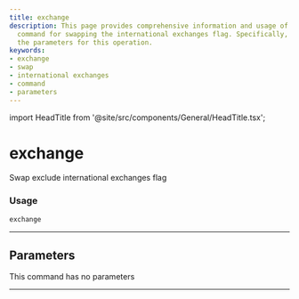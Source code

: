 ```yaml
---
title: exchange
description: This page provides comprehensive information and usage of the 'exchange'
  command for swapping the international exchanges flag. Specifically, it outlines
  the parameters for this operation.
keywords:
- exchange
- swap
- international exchanges
- command
- parameters
---
```


import HeadTitle from '@site/src/components/General/HeadTitle.tsx';

<HeadTitle title="exchange - Sia - Stocks - Reference | OpenBB Terminal Docs" />

# exchange

Swap exclude international exchanges flag

### Usage

```python
exchange
```

---

## Parameters

This command has no parameters


---
